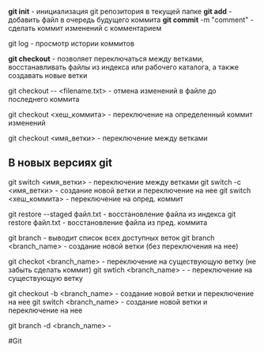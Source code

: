 
**git init** - инициализация git репозитория в текущей папке
**git add** <filename> - добавить файл в очередь будущего коммита
**git commit** -m "comment" - сделать коммит изменений с комментарием

git log - просмотр истории коммитов 

**git checkout** - позволяет переключаться между ветками, восстанавливать файлы из индекса или рабочего каталога, а также создавать новые ветки

git checkout -- <filename.txt> - отмена изменений в файле до последнего коммита

git checkout <хеш_коммита> - переключение на определенный коммит  изменений

git checkout <имя_ветки> - переключение между ветками

## В новых версиях git

git switch <имя_ветки> - переключение между ветками
git switch -c <имя_ветки> - создание новой ветки и переключение на нее
git switch <хеш_коммита> - переключение на опред. коммит

git restore --staged файл.txt - восстановление файла из индекса
git restore файл.txt - восстановление файла из пред. коммита

git branch - выводит список всех доступных веток
git branch <branch_name> - создание новой ветки (без переключения на нее)

git checkot <branch_name> - переключение на существующую ветку (не забыть сделать коммит)
git swtich <branch_name> - - переключение на существующую ветку

git checkout -b <branch_name> - создание новой ветки и переключение на нее
git switch <branch_name> - создание новой ветки и переключение на нее

git branch -d <branch_name> - 

#Git 